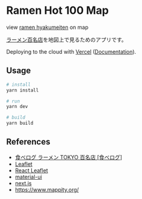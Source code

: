 # Ramen Hot 100 Map

view [ramen hyakumeiten](https://award.tabelog.com/hyakumeiten/ramen_tokyo) on map

[ラーメン百名店](https://award.tabelog.com/hyakumeiten/ramen_tokyo)を地図上で見るためのアプリです。

Deploying to the cloud with [Vercel](https://vercel.com/) ([Documentation](https://nextjs.org/docs/deployment)).

## Usage

``` bash
# install
yarn install

# run
yarn dev

# build
yarn build
```

## References

- [食べログ ラーメン TOKYO 百名店 [食べログ]](https://award.tabelog.com/hyakumeiten/ramen_tokyo)
- [Leaflet](https://leafletjs.com/)
- [React Leaflet](https://react-leaflet.js.org/)
- [material-ui](https://material-ui.com/)
- [next.js](https://nextjs.org/)
- https://www.mappity.org/
